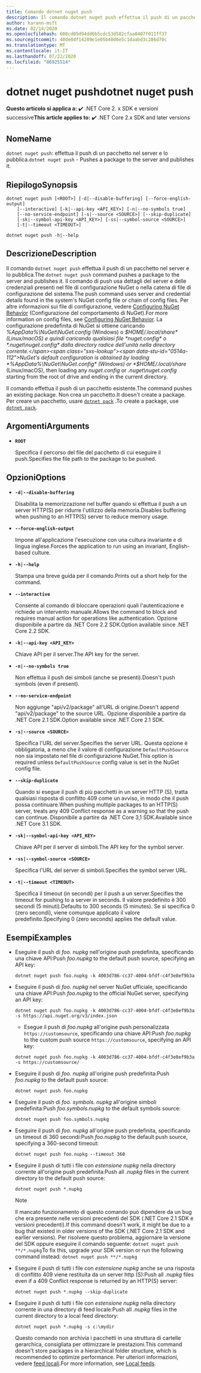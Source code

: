```yaml
---
title: Comando dotnet nuget push
description: Il comando dotnet nuget push effettua il push di un pacchetto nel server e lo pubblica.
author: karann-msft
ms.date: 02/14/2020
ms.openlocfilehash: 608cd05d94dd6b5cdc53d582cfaa0407f011ff37
ms.sourcegitcommit: 40de8df14289e1e05b40d6e5c1daabd3c286d70c
ms.translationtype: MT
ms.contentlocale: it-IT
ms.lasthandoff: 07/22/2020
ms.locfileid: "86925514"
---
```

# <a name="dotnet-nuget-push"></a><span data-ttu-id="0514a-103">dotnet nuget push</span><span class="sxs-lookup"><span data-stu-id="0514a-103">dotnet nuget push</span></span>

<span data-ttu-id="0514a-104">**Questo articolo si applica a:** ✔️ .NET Core 2. x SDK e versioni successive</span><span class="sxs-lookup"><span data-stu-id="0514a-104">**This article applies to:** ✔️ .NET Core 2.x SDK and later versions</span></span>

## <a name="name"></a><span data-ttu-id="0514a-105">Nome</span><span class="sxs-lookup"><span data-stu-id="0514a-105">Name</span></span>

<span data-ttu-id="0514a-106">`dotnet nuget push`: effettua il push di un pacchetto nel server e lo pubblica.</span><span class="sxs-lookup"><span data-stu-id="0514a-106">`dotnet nuget push` - Pushes a package to the server and publishes it.</span></span>

## <a name="synopsis"></a><span data-ttu-id="0514a-107">Riepilogo</span><span class="sxs-lookup"><span data-stu-id="0514a-107">Synopsis</span></span>

```dotnetcli
dotnet nuget push [<ROOT>] [-d|--disable-buffering] [--force-english-output]
    [--interactive] [-k|--api-key <API_KEY>] [-n|--no-symbols true]
    [--no-service-endpoint] [-s|--source <SOURCE>] [--skip-duplicate]
    [-sk|--symbol-api-key <API_KEY>] [-ss|--symbol-source <SOURCE>]
    [-t|--timeout <TIMEOUT>]

dotnet nuget push -h|--help
```

## <a name="description"></a><span data-ttu-id="0514a-108">Descrizione</span><span class="sxs-lookup"><span data-stu-id="0514a-108">Description</span></span>

<span data-ttu-id="0514a-109">Il comando `dotnet nuget push` effettua il push di un pacchetto nel server e lo pubblica.</span><span class="sxs-lookup"><span data-stu-id="0514a-109">The `dotnet nuget push` command pushes a package to the server and publishes it.</span></span> <span data-ttu-id="0514a-110">Il comando di push usa dettagli del server e delle credenziali presenti nel file di configurazione NuGet o nella catena di file di configurazione del sistema.</span><span class="sxs-lookup"><span data-stu-id="0514a-110">The push command uses server and credential details found in the system's NuGet config file or chain of config files.</span></span> <span data-ttu-id="0514a-111">Per altre informazioni sui file di configurazione, vedere [Configuring NuGet Behavior](/nuget/consume-packages/configuring-nuget-behavior) (Configurazione del comportamento di NuGet).</span><span class="sxs-lookup"><span data-stu-id="0514a-111">For more information on config files, see [Configuring NuGet Behavior](/nuget/consume-packages/configuring-nuget-behavior).</span></span> <span data-ttu-id="0514a-112">La configurazione predefinita di NuGet si ottiene caricando *%AppData%\NuGet\NuGet.config* (Windows) o *$HOME/.local/share* (Linux/macOS) e quindi caricando qualsiasi file *nuget.config* o *.nuget\nuget.config* dalla directory radice dell'unità nella directory corrente.</span><span class="sxs-lookup"><span data-stu-id="0514a-112">NuGet's default configuration is obtained by loading *%AppData%\NuGet\NuGet.config* (Windows) or *$HOME/.local/share* (Linux/macOS), then loading any *nuget.config* or *.nuget\nuget.config* starting from the root of drive and ending in the current directory.</span></span>

<span data-ttu-id="0514a-113">Il comando effettua il push di un pacchetto esistente.</span><span class="sxs-lookup"><span data-stu-id="0514a-113">The command pushes an existing package.</span></span> <span data-ttu-id="0514a-114">Non crea un pacchetto.</span><span class="sxs-lookup"><span data-stu-id="0514a-114">It doesn't create a package.</span></span> <span data-ttu-id="0514a-115">Per creare un pacchetto, usare [`dotnet pack`](dotnet-pack.md) .</span><span class="sxs-lookup"><span data-stu-id="0514a-115">To create a package, use [`dotnet pack`](dotnet-pack.md).</span></span>

## <a name="arguments"></a><span data-ttu-id="0514a-116">Argomenti</span><span class="sxs-lookup"><span data-stu-id="0514a-116">Arguments</span></span>

- **`ROOT`**

  <span data-ttu-id="0514a-117">Specifica il percorso del file del pacchetto di cui eseguire il push.</span><span class="sxs-lookup"><span data-stu-id="0514a-117">Specifies the file path to the package to be pushed.</span></span>

## <a name="options"></a><span data-ttu-id="0514a-118">Opzioni</span><span class="sxs-lookup"><span data-stu-id="0514a-118">Options</span></span>

- **`-d|--disable-buffering`**

  <span data-ttu-id="0514a-119">Disabilita la memorizzazione nel buffer quando si effettua il push a un server HTTP(S) per ridurre l'utilizzo della memoria.</span><span class="sxs-lookup"><span data-stu-id="0514a-119">Disables buffering when pushing to an HTTP(S) server to reduce memory usage.</span></span>

- **`--force-english-output`**

  <span data-ttu-id="0514a-120">Impone all'applicazione l'esecuzione con una cultura invariante e di lingua inglese.</span><span class="sxs-lookup"><span data-stu-id="0514a-120">Forces the application to run using an invariant, English-based culture.</span></span>

- **`-h|--help`**

  <span data-ttu-id="0514a-121">Stampa una breve guida per il comando.</span><span class="sxs-lookup"><span data-stu-id="0514a-121">Prints out a short help for the command.</span></span>

- **`--interactive`**

  <span data-ttu-id="0514a-122">Consente al comando di bloccare operazioni quali l'autenticazione e richiede un intervento manuale.</span><span class="sxs-lookup"><span data-stu-id="0514a-122">Allows the command to block and requires manual action for operations like authentication.</span></span> <span data-ttu-id="0514a-123">Opzione disponibile a partire da .NET Core 2.2 SDK.</span><span class="sxs-lookup"><span data-stu-id="0514a-123">Option available since .NET Core 2.2 SDK.</span></span>

- **`-k|--api-key <API_KEY>`**

  <span data-ttu-id="0514a-124">Chiave API per il server.</span><span class="sxs-lookup"><span data-stu-id="0514a-124">The API key for the server.</span></span>

- **`-n|--no-symbols true`**

  <span data-ttu-id="0514a-125">Non effettua il push dei simboli (anche se presenti).</span><span class="sxs-lookup"><span data-stu-id="0514a-125">Doesn't push symbols (even if present).</span></span>

- **`--no-service-endpoint`**

  <span data-ttu-id="0514a-126">Non aggiunge "api/v2/package" all'URL di origine.</span><span class="sxs-lookup"><span data-stu-id="0514a-126">Doesn't append "api/v2/package" to the source URL.</span></span> <span data-ttu-id="0514a-127">Opzione disponibile a partire da .NET Core 2.1 SDK.</span><span class="sxs-lookup"><span data-stu-id="0514a-127">Option available since .NET Core 2.1 SDK.</span></span>

- **`-s|--source <SOURCE>`**

  <span data-ttu-id="0514a-128">Specifica l'URL del server.</span><span class="sxs-lookup"><span data-stu-id="0514a-128">Specifies the server URL.</span></span> <span data-ttu-id="0514a-129">Questa opzione è obbligatoria, a meno che il valore di configurazione `DefaultPushSource` non sia impostato nel file di configurazione NuGet.</span><span class="sxs-lookup"><span data-stu-id="0514a-129">This option is required unless `DefaultPushSource` config value is set in the NuGet config file.</span></span>

- **`--skip-duplicate`**

  <span data-ttu-id="0514a-130">Quando si esegue il push di più pacchetti in un server HTTP (S), tratta qualsiasi risposta di conflitto 409 come un avviso, in modo che il push possa continuare.</span><span class="sxs-lookup"><span data-stu-id="0514a-130">When pushing multiple packages to an HTTP(S) server, treats any 409 Conflict response as a warning so that the push can continue.</span></span> <span data-ttu-id="0514a-131">Disponibile a partire da .NET Core 3,1 SDK.</span><span class="sxs-lookup"><span data-stu-id="0514a-131">Available since .NET Core 3.1 SDK.</span></span>

- **`-sk|--symbol-api-key <API_KEY>`**

  <span data-ttu-id="0514a-132">Chiave API per il server di simboli.</span><span class="sxs-lookup"><span data-stu-id="0514a-132">The API key for the symbol server.</span></span>

- **`-ss|--symbol-source <SOURCE>`**

  <span data-ttu-id="0514a-133">Specifica l'URL del server di simboli.</span><span class="sxs-lookup"><span data-stu-id="0514a-133">Specifies the symbol server URL.</span></span>

- **`-t|--timeout <TIMEOUT>`**

  <span data-ttu-id="0514a-134">Specifica il timeout (in secondi) per il push a un server.</span><span class="sxs-lookup"><span data-stu-id="0514a-134">Specifies the timeout for pushing to a server in seconds.</span></span> <span data-ttu-id="0514a-135">Il valore predefinito è 300 secondi (5 minuti).</span><span class="sxs-lookup"><span data-stu-id="0514a-135">Defaults to 300 seconds (5 minutes).</span></span> <span data-ttu-id="0514a-136">Se si specifica 0 (zero secondi), viene comunque applicato il valore predefinito.</span><span class="sxs-lookup"><span data-stu-id="0514a-136">Specifying 0 (zero seconds) applies the default value.</span></span>

## <a name="examples"></a><span data-ttu-id="0514a-137">Esempi</span><span class="sxs-lookup"><span data-stu-id="0514a-137">Examples</span></span>

- <span data-ttu-id="0514a-138">Eseguire il push di *foo. nupkg* nell'origine push predefinita, specificando una chiave API:</span><span class="sxs-lookup"><span data-stu-id="0514a-138">Push *foo.nupkg* to the default push source, specifying an API key:</span></span>

  ```dotnetcli
  dotnet nuget push foo.nupkg -k 4003d786-cc37-4004-bfdf-c4f3e8ef9b3a
  ```

- <span data-ttu-id="0514a-139">Eseguire il push di *foo. nupkg* nel server NuGet ufficiale, specificando una chiave API:</span><span class="sxs-lookup"><span data-stu-id="0514a-139">Push *foo.nupkg* to the official NuGet server, specifying an API key:</span></span>

  ```dotnetcli
  dotnet nuget push foo.nupkg -k 4003d786-cc37-4004-bfdf-c4f3e8ef9b3a -s https://api.nuget.org/v3/index.json
  ```
  
  * <span data-ttu-id="0514a-140">Esegue il push di *foo.nupkg* all'origine push personalizzata `https://customsource`, specificando una chiave API:</span><span class="sxs-lookup"><span data-stu-id="0514a-140">Push *foo.nupkg* to the custom push source `https://customsource`, specifying an API key:</span></span>

  ```dotnetcli
  dotnet nuget push foo.nupkg -k 4003d786-cc37-4004-bfdf-c4f3e8ef9b3a -s https://customsource/
  ```

- <span data-ttu-id="0514a-141">Eseguire il push di *foo. nupkg* all'origine push predefinita:</span><span class="sxs-lookup"><span data-stu-id="0514a-141">Push *foo.nupkg* to the default push source:</span></span>

  ```dotnetcli
  dotnet nuget push foo.nupkg
  ```

- <span data-ttu-id="0514a-142">Eseguire il push di *foo. symbols. nupkg* all'origine simboli predefinita:</span><span class="sxs-lookup"><span data-stu-id="0514a-142">Push *foo.symbols.nupkg* to the default symbols source:</span></span>

  ```dotnetcli
  dotnet nuget push foo.symbols.nupkg
  ```

- <span data-ttu-id="0514a-143">Eseguire il push di *foo. nupkg* all'origine push predefinita, specificando un timeout di 360 secondi:</span><span class="sxs-lookup"><span data-stu-id="0514a-143">Push *foo.nupkg* to the default push source, specifying a 360-second timeout:</span></span>

  ```dotnetcli
  dotnet nuget push foo.nupkg --timeout 360
  ```

- <span data-ttu-id="0514a-144">Eseguire il push di tutti i file con *estensione nupkg* nella directory corrente all'origine push predefinita:</span><span class="sxs-lookup"><span data-stu-id="0514a-144">Push all *.nupkg* files in the current directory to the default push source:</span></span>

  ```dotnetcli
  dotnet nuget push *.nupkg
  ```

  > [!NOTE]
  > <span data-ttu-id="0514a-145">Il mancato funzionamento di questo comando può dipendere da un bug che era presente nelle versioni precedenti del SDK (.NET Core 2.1 SDK e versioni precedenti).</span><span class="sxs-lookup"><span data-stu-id="0514a-145">If this command doesn't work, it might be due to a bug that existed in older versions of the SDK (.NET Core 2.1 SDK and earlier versions).</span></span>
  > <span data-ttu-id="0514a-146">Per risolvere questo problema, aggiornare la versione del SDK oppure eseguire il comando seguente: `dotnet nuget push **/*.nupkg`</span><span class="sxs-lookup"><span data-stu-id="0514a-146">To fix this, upgrade your SDK version or run the following command instead: `dotnet nuget push **/*.nupkg`</span></span>

- <span data-ttu-id="0514a-147">Eseguire il push di tutti i file con *estensione nupkg* anche se una risposta di conflitto 409 viene restituita da un server http (S):</span><span class="sxs-lookup"><span data-stu-id="0514a-147">Push all *.nupkg* files even if a 409 Conflict response is returned by an HTTP(S) server:</span></span>

  ```dotnetcli
  dotnet nuget push *.nupkg --skip-duplicate
  ```

- <span data-ttu-id="0514a-148">Eseguire il push di tutti i file con *estensione nupkg* nella directory corrente in una directory di feed locale:</span><span class="sxs-lookup"><span data-stu-id="0514a-148">Push all *.nupkg* files in the current directory to a local feed directory:</span></span>

  ```dotnetcli
  dotnet nuget push *.nupkg -s c:\mydir
  ```

  <span data-ttu-id="0514a-149">Questo comando non archivia i pacchetti in una struttura di cartelle gerarchica, consigliata per ottimizzare le prestazioni.</span><span class="sxs-lookup"><span data-stu-id="0514a-149">This command doesn't store packages in a hierarchical folder structure, which is recommended to optimize performance.</span></span> <span data-ttu-id="0514a-150">Per ulteriori informazioni, vedere [feed locali](/nuget/hosting-packages/local-feeds).</span><span class="sxs-lookup"><span data-stu-id="0514a-150">For more information, see [Local feeds](/nuget/hosting-packages/local-feeds).</span></span>  
